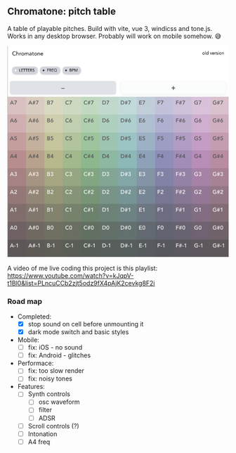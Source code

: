 ## Chromatone: pitch table

A table of playable pitches. Build with vite, vue 3, windicss and tone.js. Works in any desktop browser. Probably will work on mobile somehow. 😅

![](./public/screen.png)

A video of me live coding this project is this playlist: https://www.youtube.com/watch?v=kJqpV-t1Bl0&list=PLncuCCb2zjt5odz9fX4pAjK2cevkg8F2i

### Road map

- Completed:
  - [x] stop sound on cell before unmounting it
  - [x] dark mode switch and basic styles
- Mobile:
  - [ ] fix: iOS - no sound
  - [ ] fix: Android - glitches
- Performace:
  - [ ] fix: too slow render
  - [ ] fix: noisy tones
- Features:
  - [ ] Synth controls
    - [ ] osc waveform
    - [ ] filter
    - [ ] ADSR
  - [ ] Scroll controls (?)
  - [ ] Intonation
  - [ ] A4 freq
